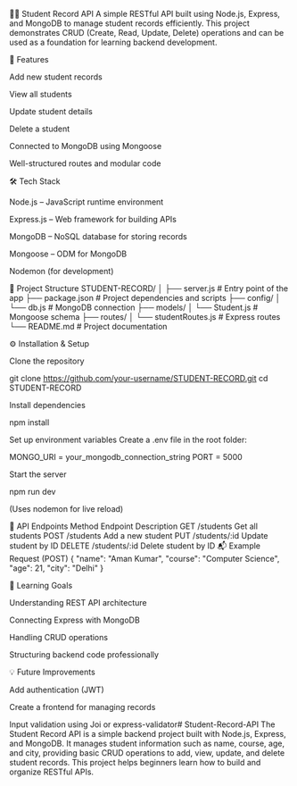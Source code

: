🧑‍🎓 Student Record API
A simple RESTful API built using Node.js, Express, and MongoDB to manage student records efficiently.
This project demonstrates CRUD (Create, Read, Update, Delete) operations and can be used as a foundation for learning backend development.

🚀 Features

Add new student records

View all students

Update student details

Delete a student

Connected to MongoDB using Mongoose

Well-structured routes and modular code

🛠️ Tech Stack

Node.js – JavaScript runtime environment

Express.js – Web framework for building APIs

MongoDB – NoSQL database for storing records

Mongoose – ODM for MongoDB

Nodemon (for development)

📁 Project Structure
STUDENT-RECORD/
│
├── server.js              # Entry point of the app
├── package.json           # Project dependencies and scripts
├── config/
│   └── db.js              # MongoDB connection
├── models/
│   └── Student.js         # Mongoose schema
├── routes/
│   └── studentRoutes.js   # Express routes
└── README.md              # Project documentation

⚙️ Installation & Setup

Clone the repository

git clone https://github.com/your-username/STUDENT-RECORD.git
cd STUDENT-RECORD


Install dependencies

npm install


Set up environment variables
Create a .env file in the root folder:

MONGO_URI = your_mongodb_connection_string
PORT = 5000


Start the server

npm run dev


(Uses nodemon for live reload)

🧪 API Endpoints
Method	Endpoint	Description
GET	/students	Get all students
POST	/students	Add a new student
PUT	/students/:id	Update student by ID
DELETE	/students/:id	Delete student by ID
📬 Example Request (POST)
{
  "name": "Aman Kumar",
  "course": "Computer Science",
  "age": 21,
  "city": "Delhi"
}

🧠 Learning Goals

Understanding REST API architecture

Connecting Express with MongoDB

Handling CRUD operations

Structuring backend code professionally

💡 Future Improvements

Add authentication (JWT)

Create a frontend for managing records

Input validation using Joi or express-validator# Student-Record-API
The Student Record API is a simple backend project built with Node.js, Express, and MongoDB. It manages student information such as name, course, age, and city, providing basic CRUD operations to add, view, update, and delete student records. This project helps beginners learn how to build and organize RESTful APIs.
